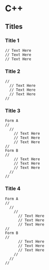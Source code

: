 # C++
## Titles
### Title 1
```
// Text Here
// Text Here
// Text Here
```
### Title 2
```
//
  // Text Here
  // Text Here
  // Text Here
//
```
### Title 3
```
Form A
//
  //
    // Text Here
    // Text Here
    // Text Here
//
Form B
//
    // Text Here
    // Text Here
    // Text Here
  //
//
```
### Title 4
```
Form A
//
  //
    //
      // Text Here
      // Text Here
      // Text Here
//
Form B
//
      // Text Here
      // Text Here
      // Text Here
    //
  //
//
```
